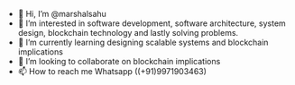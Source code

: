 - 👋 Hi, I’m @marshalsahu
- 👀 I’m interested in software development, software architecture, system design, blockchain technology and lastly solving problems.
- 🌱 I’m currently learning designing scalable systems and blockchain implications
- 💞️ I’m looking to collaborate on blockchain implications
- 📫 How to reach me Whatsapp ((+91)9971903463)

<!---
marshalsahu/marshalsahu is a ✨ special ✨ repository because its `README.md` (this file) appears on your GitHub profile.
You can click the Preview link to take a look at your changes.
--->

